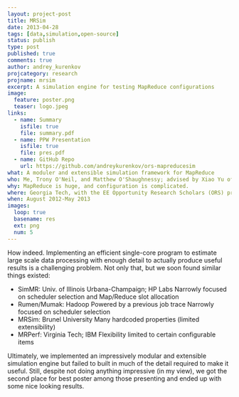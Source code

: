 ```yaml
---
layout: project-post
title: MRSim
date: 2013-04-28
tags: [data,simulation,open-source]
status: publish
type: post
published: true
comments: true
author: andrey_kurenkov
projcategory: research
projname: mrsim
excerpt: A simulation engine for testing MapReduce configurations
image:
  feature: poster.png
  teaser: logo.jpeg
links:
  - name: Summary
    isfile: true
    file: summary.pdf
  - name: PPW Presentation
    isfile: true
    file: pres.pdf
  - name: GitHub Repo
    url: https://github.com/andreykurenkov/ors-mapreducesim
what: A moduler and extensible simulation framework for MapReduce
who: Me, Trony O'Neil, and Matthew O'Shaughnessy; advised by Xiao Yu of the Parallel and Distributed Computing Lab
why: MapReduce is huge, and configuration is complicated. 
where: Georgia Tech, with the EE Opportunity Research Scholars (ORS) program
when: August 2012-May 2013
images:
  loop: true
  basename: res
  ext: png
  num: 5
---
```

How indeed. Implementing an efficient single-core program to estimate large scale data processing with enough
detail to actually produce useful results is a challenging problem. Not only that, but we soon found similar things existed:
+ SimMR: Univ. of Illinois Urbana-Champaign; HP Labs
  Narrowly focused on scheduler selection and Map/Reduce slot allocation
+ Rumen/Mumak: Hadoop
  Powered by a previous job trace
  Narrowly focused on scheduler selection
+ MRSim: Brunel University
  Many hardcoded properties (limited extensibility)
+ MRPerf: Virginia Tech; IBM
  Flexibility limited to certain configurable items

Ultimately, we implemented an impressively modular and extensible simulation engine but failed to built in much of the
detail required to make it useful. Still, despite not doing anything impressive (in my view), we got the second place for
best poster among those presenting and ended up with some nice looking results. 
